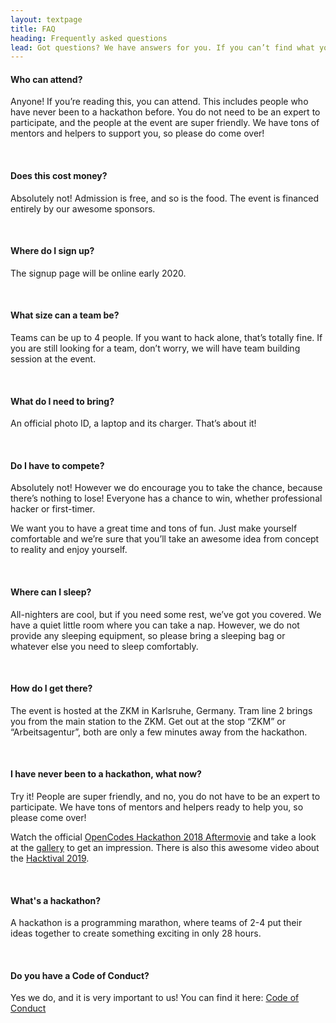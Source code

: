 ```yaml
---
layout: textpage
title: FAQ
heading: Frequently asked questions
lead: Got questions? We have answers for you. If you can’t find what you’re looking for, send an email to info@hackundsoehne.de
---
```


#### Who can attend?

Anyone! If you’re reading this, you can attend. This includes people who have never been to a hackathon before. You do not need to be an expert to participate, and the people at the event are super friendly. We have tons of mentors and helpers to support you, so please do come over!

<br>

#### Does this cost money?

Absolutely not! Admission is free, and so is the food. The event is financed entirely by our awesome sponsors.

<br>

#### Where do I sign up?

The signup page will be online early 2020.

<br>

#### What size can a team be?

Teams can be up to 4 people. If you want to hack alone, that’s totally fine. If you are still looking for a team, don’t worry, we will have team building session at the event.

<br>

#### What do I need to bring?

An official photo ID, a laptop and its charger. That’s about it!

<br>

#### Do I have to compete?

Absolutely not! However we do encourage you to take the chance, because there’s nothing to lose! Everyone has a chance to win, whether professional hacker or first-timer.

We want you to have a great time and tons of fun. Just make yourself comfortable and we’re sure that you’ll take an awesome idea from concept to reality and enjoy yourself.

<br>

#### Where can I sleep?

All-nighters are cool, but if you need some rest, we’ve got you covered. We have a quiet little room where you can take a nap. However, we do not provide any sleeping equipment, so please bring a sleeping bag or whatever else you need to sleep comfortably.

<br>

#### How do I get there?

The event is hosted at the ZKM in Karlsruhe, Germany. Tram line 2 brings you from the main station to the ZKM. Get out at the stop “ZKM” or “Arbeitsagentur”, both are only a few minutes away from the hackathon.

<br>

#### I have never been to a hackathon, what now?

Try it! People are super friendly, and no, you do not have to be an expert to participate. We have tons of mentors and helpers ready to help you, so please come over!

Watch the official [OpenCodes Hackathon 2018 Aftermovie](https://www.youtube.com/watch?v=-a3AVD9Izk0) and take a look at the [gallery](https://www.flickr.com/photos/hackundsoehne/sets/72157692350508402/) to get an impression. There is also this awesome video about the [Hacktival 2019](https://www.youtube.com/watch?v=ZlABqH9f7mA).

<br>

#### What's a hackathon?

A hackathon is a programming marathon, where teams of 2-4 put their ideas together to create something exciting in only 28 hours.

<br>

#### Do you have a Code of Conduct?

Yes we do, and it is very important to us! You can find it here: [Code of Conduct](/coc-public.pdf)
